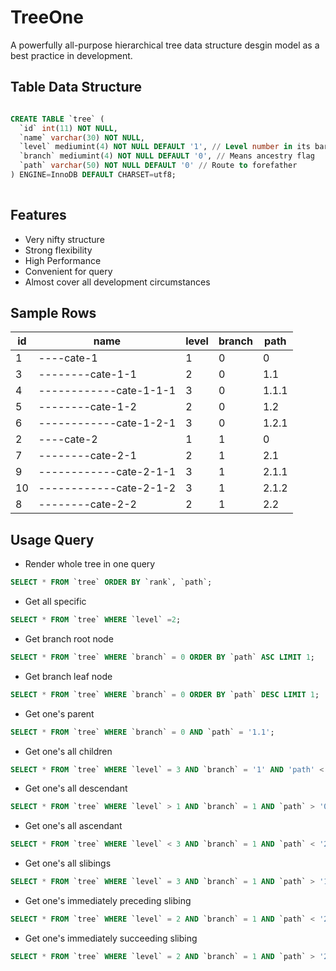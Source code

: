 # TreeOne
A powerfully all-purpose hierarchical tree data structure desgin model as a best practice in development. 

## Table Data Structure

```sql

CREATE TABLE `tree` (
  `id` int(11) NOT NULL,
  `name` varchar(30) NOT NULL, 
  `level` mediumint(4) NOT NULL DEFAULT '1', // Level number in its barnch
  `branch` mediumint(4) NOT NULL DEFAULT '0', // Means ancestry flag
  `path` varchar(50) NOT NULL DEFAULT '0' // Route to forefather
) ENGINE=InnoDB DEFAULT CHARSET=utf8;
  
```

## Features
- Very nifty structure
- Strong flexibility
- High Performance
- Convenient for query
- Almost cover all development circumstances


##  Sample Rows
id | name | level | branch | path 
--- | --- | --- | --- | --- 
1 | ----cate-1 | 1 | 0 | 0 
3 | --------cate-1-1 | 2 | 0 | 1.1 
4 | ------------cate-1-1-1 | 3 | 0 | 1.1.1 
5 | --------cate-1-2 | 2 | 0 | 1.2 
6 | ------------cate-1-2-1 | 3 | 0 | 1.2.1 
2 | ----cate-2 | 1 | 1 | 0 
7 | --------cate-2-1 | 2 | 1 | 2.1 
9 | ------------cate-2-1-1 | 3 | 1 | 2.1.1 
10 | ------------cate-2-1-2 | 3 | 1 | 2.1.2 
8 | --------cate-2-2 | 2 | 1 | 2.2

## Usage Query

- Render whole tree in one query
```sql
SELECT * FROM `tree` ORDER BY `rank`, `path`;
```

- Get all specific
```sql
SELECT * FROM `tree` WHERE `level` =2;
```

- Get branch root node
```sql
SELECT * FROM `tree` WHERE `branch` = 0 ORDER BY `path` ASC LIMIT 1;
```

- Get branch leaf node
```sql
SELECT * FROM `tree` WHERE `branch` = 0 ORDER BY `path` DESC LIMIT 1;
```

- Get one's parent
```sql
SELECT * FROM `tree` WHERE `branch` = 0 AND `path` = '1.1';
```

- Get one's all children
```sql
SELECT * FROM `tree` WHERE `level` = 3 AND `branch` = '1' AND 'path' < '2.2';
```

- Get one's all descendant
```sql
SELECT * FROM `tree` WHERE `level` > 1 AND `branch` = 1 AND `path` > '0';
```

- Get one's all ascendant
```sql
SELECT * FROM `tree` WHERE `level` < 3 AND `branch` = 1 AND `path` < '2.1.2';
```

- Get one's all slibings
```sql
SELECT * FROM `tree` WHERE `level` = 3 AND `branch` = 1 AND `path` > '1.1';
```

- Get one's immediately preceding slibing
```sql
SELECT * FROM `tree` WHERE `level` = 2 AND `branch` = 1 AND `path` < '2.2' ORDER BY `path` DESC LIMIT 1;
```

- Get one's immediately succeeding slibing
```sql
SELECT * FROM `tree` WHERE `level` = 2 AND `branch` = 1 AND `path` > '2.2' ORDER BY `path` ASC LIMIT 1;
```

